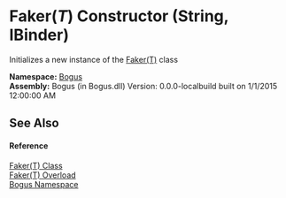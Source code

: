 # Faker(*T*) Constructor (String, IBinder)
 

Initializes a new instance of the <a href="T_Bogus_Faker_1">Faker(T)</a> class

**Namespace:**&nbsp;<a href="N_Bogus">Bogus</a><br />**Assembly:**&nbsp;Bogus (in Bogus.dll) Version: 0.0.0-localbuild built on 1/1/2015 12:00:00 AM

## See Also


#### Reference
<a href="T_Bogus_Faker_1">Faker(T) Class</a><br /><a href="Overload_Bogus_Faker_1__ctor">Faker(T) Overload</a><br /><a href="N_Bogus">Bogus Namespace</a><br />